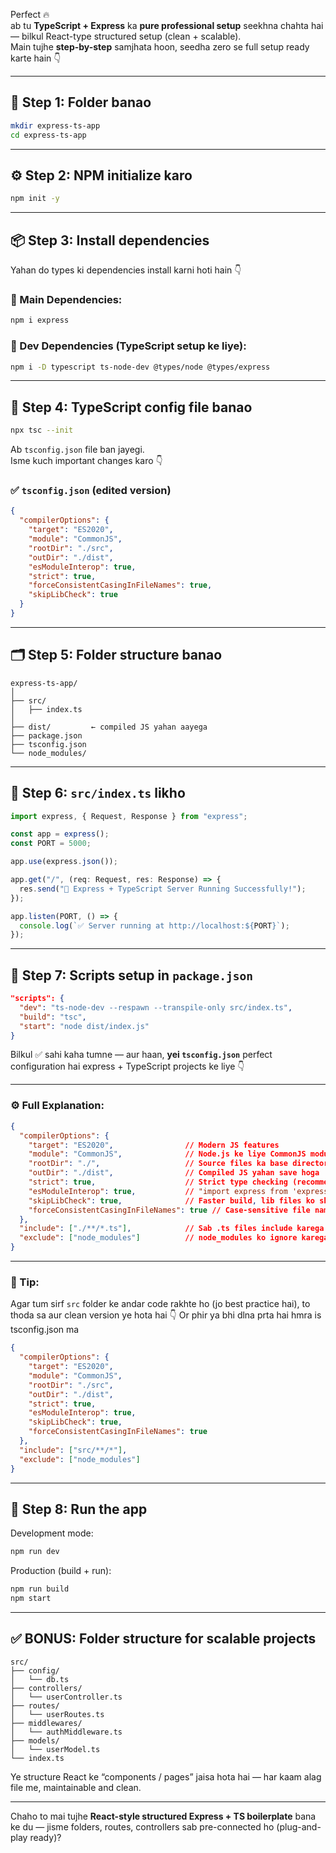 Perfect 🔥  
ab tu **TypeScript + Express** ka **pure professional setup** seekhna chahta hai — bilkul React-type structured setup (clean + scalable).  
Main tujhe **step-by-step** samjhata hoon, seedha zero se full setup ready karte hain 👇  

---

## 🚀 Step 1: Folder banao
```bash
mkdir express-ts-app
cd express-ts-app
```

---

## ⚙️ Step 2: NPM initialize karo
```bash
npm init -y
```

---

## 📦 Step 3: Install dependencies
Yahan do types ki dependencies install karni hoti hain 👇

### 🔹 Main Dependencies:
```bash
npm i express
```

### 🔹 Dev Dependencies (TypeScript setup ke liye):
```bash
npm i -D typescript ts-node-dev @types/node @types/express
```

---

## 🧠 Step 4: TypeScript config file banao
```bash
npx tsc --init
```

Ab `tsconfig.json` file ban jayegi.  
Isme kuch important changes karo 👇

### ✅ `tsconfig.json` (edited version)
```json
{
  "compilerOptions": {
    "target": "ES2020",
    "module": "CommonJS",
    "rootDir": "./src",
    "outDir": "./dist",
    "esModuleInterop": true,
    "strict": true,
    "forceConsistentCasingInFileNames": true,
    "skipLibCheck": true
  }
}
```

---

## 🗂 Step 5: Folder structure banao
```
express-ts-app/
│
├── src/
│   ├── index.ts
│
├── dist/         ← compiled JS yahan aayega
├── package.json
├── tsconfig.json
└── node_modules/
```

---

## 🧩 Step 6: `src/index.ts` likho
```ts
import express, { Request, Response } from "express";

const app = express();
const PORT = 5000;

app.use(express.json());

app.get("/", (req: Request, res: Response) => {
  res.send("🚀 Express + TypeScript Server Running Successfully!");
});

app.listen(PORT, () => {
  console.log(`✅ Server running at http://localhost:${PORT}`);
});
```

---

## 🧠 Step 7: Scripts setup in `package.json`
```json
"scripts": {
  "dev": "ts-node-dev --respawn --transpile-only src/index.ts",
  "build": "tsc",
  "start": "node dist/index.js"
}
```

Bilkul ✅ sahi kaha tumne — aur haan, **yei `tsconfig.json`** perfect configuration hai express + TypeScript projects ke liye 👇

---

### ⚙️ Full Explanation:

```json
{
  "compilerOptions": {
    "target": "ES2020",                // Modern JS features
    "module": "CommonJS",              // Node.js ke liye CommonJS module system
    "rootDir": "./",                   // Source files ka base directory
    "outDir": "./dist",                // Compiled JS yahan save hoga
    "strict": true,                    // Strict type checking (recommended)
    "esModuleInterop": true,           // "import express from 'express'" enable karta hai
    "skipLibCheck": true,              // Faster build, lib files ko skip karta hai
    "forceConsistentCasingInFileNames": true // Case-sensitive file names ensure karta hai
  },
  "include": ["./**/*.ts"],            // Sab .ts files include karega
  "exclude": ["node_modules"]          // node_modules ko ignore karega
}
```

---

### 🧠 Tip:

Agar tum sirf `src` folder ke andar code rakhte ho (jo best practice hai),
to thoda sa aur clean version ye hota hai 👇
Or phir ya bhi dlna prta hai hmra is tsconfig.json ma
```json
{
  "compilerOptions": {
    "target": "ES2020",
    "module": "CommonJS",
    "rootDir": "./src",
    "outDir": "./dist",
    "strict": true,
    "esModuleInterop": true,
    "skipLibCheck": true,
    "forceConsistentCasingInFileNames": true
  },
  "include": ["src/**/*"],
  "exclude": ["node_modules"]
}
```


---

## 🏃 Step 8: Run the app
Development mode:
```bash
npm run dev
```

Production (build + run):
```bash
npm run build
npm start
```

---

## ✅ BONUS: Folder structure for scalable projects
```
src/
├── config/
│   └── db.ts
├── controllers/
│   └── userController.ts
├── routes/
│   └── userRoutes.ts
├── middlewares/
│   └── authMiddleware.ts
├── models/
│   └── userModel.ts
└── index.ts
```
Ye structure React ke “components / pages” jaisa hota hai — har kaam alag file me, maintainable and clean.

---

Chaho to mai tujhe **React-style structured Express + TS boilerplate** bana ke du — jisme folders, routes, controllers sab pre-connected ho (plug-and-play ready)?